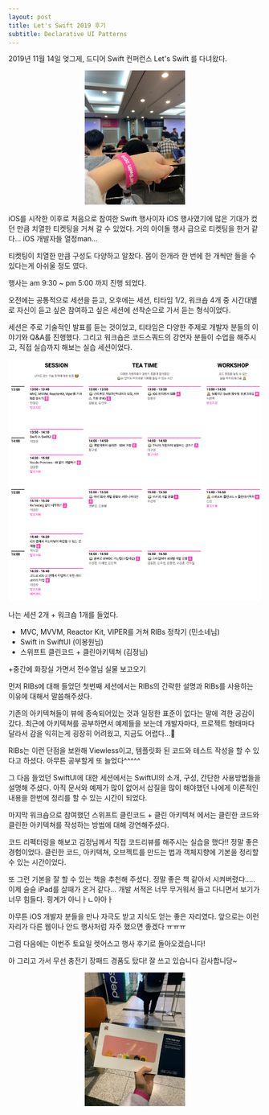 ```yaml
---
layout: post
title: Let's Swift 2019 후기
subtitle: Declarative UI Patterns
---
```




2019년 11월 14일 엊그제, 드디어 Swift 컨퍼런스 Let's Swift 를 다녀왔다.

<center><img src="../img/2019-11-14-2.png" width="200px"/></center>

iOS를 시작한 이후로 처음으로 참여한 Swift 행사이자 iOS 행사였기에 많은 기대가 컸던 만큼 치열한 티켓팅을 거쳐 갈 수 있었다. 거의 아이돌 행사 급으로 티켓팅을 한거 같다... iOS 개발자들 열정man...

티켓팅이 치열한 만큼 구성도 다양하고 알찼다. 몸이 한개라 한 번에 한 개씩만 들을 수 있다는게 아쉬울 정도 였다.

행사는 am 9:30 ~ pm 5:00 까지 진행 되었다.

오전에는 공통적으로 세션을 듣고, 오후에는 세션, 티타임 1/2, 워크숍 4개 중 시간대별로 자신이 듣고 싶은 참여하고 싶은 세션에 선착순으로 가서 듣는 형식이었다.

세션은 주로 기술적인 발표를 듣는 것이었고, 티타임은 다양한 주제로 개발자 분들의 이야기와 Q&A를 진행했다. 그리고 워크숍은 코드스쿼드의 강연자 분들이 수업을 해주시고, 직접 실습까지 해보는 실습 세션이었다.

![오후에 이루어진 세션들](../img/2019-11-14_1.png)



나는 세션 2개 + 워크숍 1개를 들었다.

- MVC, MVVM, Reactor Kit, VIPER를 거쳐 RIBs 정착기 (민소네님)
- Swift in SwiftUI (이봉원님)
- 스위프트 클린코드 + 클린아키텍쳐 (김정님)

+중간에 화장실 가면서 전수열님 실물 보고오기



먼저 RIBs에 대해 들었던 첫번째 세션에서는 RIBs의 간략한 설명과 RIBs를 사용하는 이유에 대해서 말씀해주셨다.

기존의 아키텍쳐들이 뷰에 종속되어있는 것과 일정한 표준이 없다는 말에 격한 공감이 갔다. 최근에 아키텍쳐를 공부하면서 예제들을 보는데 개발자마다, 프로젝트 형태마다 달라서 감을 익히는게 굉장히 어려웠고, 지금도 어렵다...🤯 

RIBs는 이런 단점을 보완해 Viewless이고, 템플릿화 된 코드와 테스트 작성을 할 수 있다고 하셨다. 아무튼 공부할게 또 늘었다^^^^^

그 다음 들었던 SwiftUI에 대한 세션에서는 SwiftUI의 소개, 구성, 간단한 사용방법들을 설명해 주셨다. 아직 문서와 예제가 많이 없어서 삽질을 많이 해야했던 나에게 이론적인 내용을 한번에 정리를 할 수 있는 시간이 되었다. 

마지막 워크숍으로 참여했던 스위프트 클린코드 + 클린 아키텍쳐 에서는 클린한 코드와 클린한 아키텍쳐를 작성하는 방법에 대해 강연해주셨다.

코드 리펙터링을 해보고 김정님께서 직접 코드리뷰를 해주시는 실습을 했다!! 정말 좋은 경험이었다. 클린한 코드, 아키텍쳐, 오브젝트를 만드는 법과 객체지향에 기본을 정리할 수 있는 시간이었다. 

또 그런 기본을 잘 할 수 있는 책을 추천해 주셨다. 정말 좋은 책 같아서 시켜버렸다..... 이제 슬슬 iPad를 살때가 온거 같다... 개발 서적은 너무 무거워서 들고 다니면서 보기가 너무 힘들다. 핑계가 아니ㅏㄴ아아ㅏ



아무튼 iOS 개발자 분들을 만나 자극도 받고 지식도 얻는 좋은 자리였다. 앞으로는 이런자리가 다른 웹이나 안드 행사처럼 자주 했으면 좋겠다 ㅠㅠㅠ 

그럼 다음에는 이번주 토요일 렛어스고 행사 후기로 돌아오겠습니다!

아 그리고 가서 무선 충전기 장패드 경품도 탔다! 잘 쓰고 있습니다 감사합니당~

<center><img src="../img/2019-11-14-3.png" width="200px"/></center>
